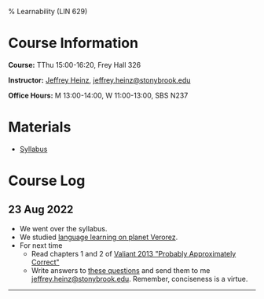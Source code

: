 % Learnability (LIN 629)

# Course Information

**Course:** TThu 15:00-16:20, Frey Hall 326

**Instructor:** [Jeffrey Heinz](http://jeffreyheinz.net/), [jeffrey.heinz@stonybrook.edu](mailto:jeffrey.heinz@stonybrook.edu)

**Office Hours:** M 13:00-14:00, W 11:00-13:00, SBS N237

# Materials

* [Syllabus](materials/learnability-LIN629-22F-Heinz.pdf)

# Course Log

## 23 Aug 2022

* We went over the syllabus.
* We studied [language learning on planet Verorez](materials/verorez.pdf).
* For next time
  - Read chapters 1 and 2 of [Valiant 2013 "Probably Approximately Correct"](materials/Valiant2014-Chaps1-2.pdf)
  - Write answers to [these
    questions](materials/01-pac-chaps-01-02.html) and send them to me
    [jeffrey.heinz@stonybrook.edu](mailto:jeffrey.heinz@stonybrook.edu). Remember,
    conciseness is a virtue.


-------------------------------------------------------------------------------
